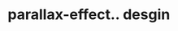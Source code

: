 # parallax-effect.. desgin                                                                                                                                        
